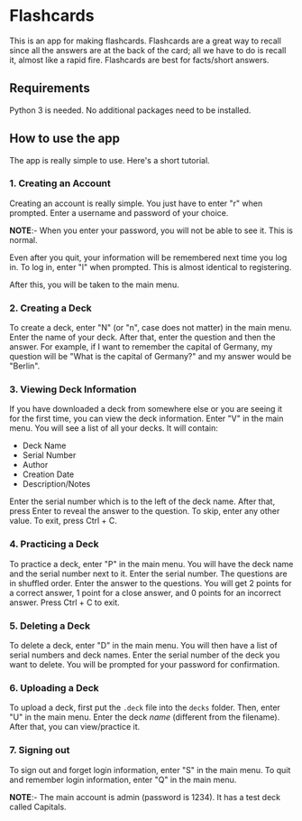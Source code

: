 # Flashcards

This is an app for making flashcards. Flashcards are a great way to recall since all the answers are at the back of the card; all we have to do is recall it, almost like a rapid fire.
Flashcards are best for facts/short answers.

## Requirements

Python 3 is needed. No additional packages need to be installed.

## How to use the app

The app is really simple to use. Here's a short tutorial.

### 1. Creating an Account

Creating an account is really simple. You just have to enter "r" when prompted. Enter a username and password of your choice.

**NOTE**:- When you enter your password, you will not be able to see it. This is normal.

Even after you quit, your information will be remembered next time you log in. To log in, enter "l" when prompted. This is almost identical to registering.

After this, you will be taken to the main menu. 

### 2. Creating a Deck

To create a deck, enter "N" (or "n", case does not matter) in the main menu. Enter the name of your deck. After that, enter the question and then the answer. For example, if I want to remember the capital of Germany, my question will be "What is the capital of Germany?" and my answer would be "Berlin".

### 3. Viewing Deck Information

If you have downloaded a deck from somewhere else or you are seeing it for the first time, you can view the deck information. Enter "V" in the main menu. You will see a list of all your decks. It will contain:

- Deck Name
- Serial Number
- Author
- Creation Date
- Description/Notes

Enter the serial number which is to the left of the deck name. After that, press Enter to reveal the answer to the question. To skip, enter any other value. To exit, press Ctrl + C.

### 4. Practicing a Deck

To practice a deck, enter "P" in the main menu. You will have the deck name and the serial number next to it. Enter the serial number. The questions are in shuffled order. Enter the answer to the questions. You will get 2 points for a correct answer, 1 point for a close answer, and 0 points for an incorrect answer. Press Ctrl + C to exit.

### 5. Deleting a Deck

To delete a deck, enter "D" in the main menu. You will then have a list of serial numbers and deck names. Enter the serial number of the deck you want to delete. You will be prompted for your password for confirmation.

### 6. Uploading a Deck

To upload a deck, first put the `.deck` file into the `decks` folder. Then, enter "U" in the main menu. Enter the deck *name* (different from the filename). After that, you can view/practice it.

### 7. Signing out

To sign out and forget login information, enter "S" in the main menu. To quit and remember login information, enter "Q" in the main menu.

**NOTE**:- The main account is admin (password is 1234). It has a test deck called Capitals.

